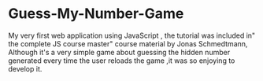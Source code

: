 # Guess-My-Number-Game
My very first web application using JavaScript , the tutorial was included in" the complete JS course master" course material by Jonas Schmedtmann, Although it's a very simple game about guessing the hidden number generated every time the user reloads the game ,it was so enjoying to develop it.
